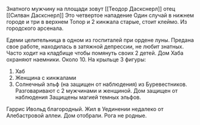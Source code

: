 Знатного мужчину на площади зовут [[Теодор Даскснерл]] отец [[Силван Даскснерл]]
Это четвертое нападение
Один случай в нижнем городе и три в верхнем
Топор и 2 кинжала старые, стоит клеймо. Из городского арсенала.

Едеми целительница в одном из госпиталей при ордене луны. Предана свое работе, находилась в затяжной депрессии, не любит знатных. Часто ходит на кладбище чтобы помянуть своих 2 детей. 
Дом Хаба охраняют наемники. Около 10. На крыльце 3 фигуры: 
1. Хаб
2. Женщина с кинжалами
3. Солнечный эльф (на защищен от наблюдения)
   из Буревестников.
Разговаривают с 2 мужчинами и женщиной. Дом защищен от наблюдения
Защищены магией темных эльфов. 

Гаррис Ивольд благородный. Жил в Уединении недалеко от Алебастровой аллеи. Дом отобрали. Рога не родные.
